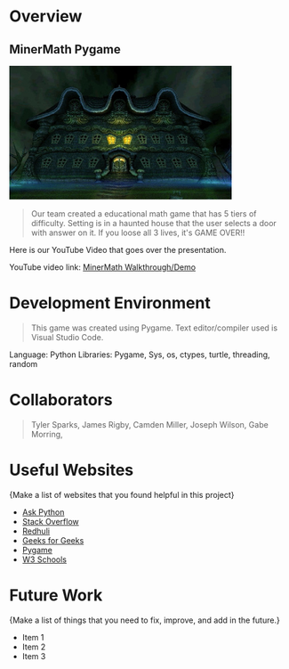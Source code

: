 # Overview

## MinerMath Pygame

![Image](assets\images\Mansion.jpg)

> Our team created a educational math game that has 5 tiers of difficulty. Setting is in a haunted house that the user selects a door with answer on it. If you loose all 3 lives, it's GAME OVER!!

Here is our YouTube Video that goes over the presentation. 

YouTube video link: [MinerMath Walkthrough/Demo](http://youtube.link.goes.here)

# Development Environment

> This game was created using Pygame. Text editor/compiler used is Visual Studio Code.

Language: Python
Libraries: Pygame, Sys, os, ctypes, turtle, threading, random

# Collaborators
> Tyler Sparks, James Rigby, Camden Miller, Joseph Wilson, Gabe Morring, 

# Useful Websites
{Make a list of websites that you found helpful in this project}

* [Ask Python](https://askpython.com)
* [Stack Overflow](http://stackoverflow.com)
* [Redhuli](http://redhuli.io)
* [Geeks for Geeks](https://geeksforgeeks.org)
* [Pygame](https://pygame.org/docs/)
* [W3 Schools](https://w3schools.com)


# Future Work
{Make a list of things that you need to fix, improve, and add in the future.}
* Item 1
* Item 2
* Item 3
